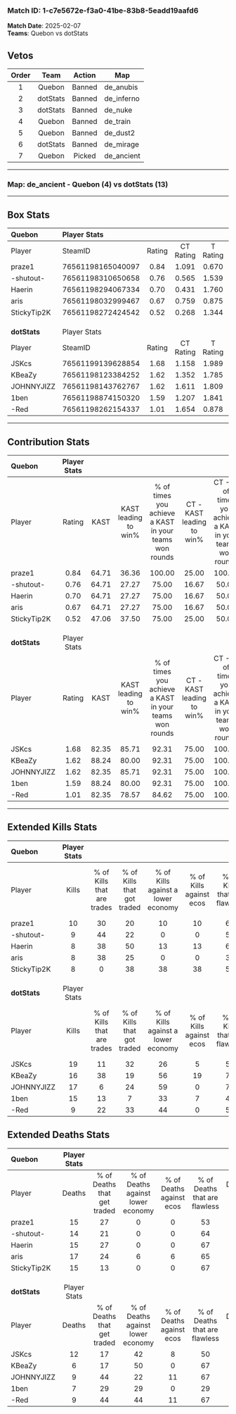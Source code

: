 ### Match ID: 1-c7e5672e-f3a0-41be-83b8-5eadd19aafd6  
**Match Date**: 2025-02-07  
**Teams**: Quebon vs dotStats  

## Vetos  

| Order | Team | Action | Map |
| :---: | :--: | :----: | --- |
| 1 | Quebon | Banned | de_anubis |
| 2 | dotStats | Banned | de_inferno |
| 3 | dotStats | Banned | de_nuke |
| 4 | Quebon | Banned | de_train |
| 5 | Quebon | Banned | de_dust2 |
| 6 | dotStats | Banned | de_mirage |
| 7 | Quebon | Picked | de_ancient |

---  

### **Map**: de_ancient - Quebon (4) vs dotStats (13)  
---  

## Box Stats  

| **Quebon**   | Player Stats      |        |           |          |       |       |       |         |        |      |     |
| :- | :- | :-: | :-: | :-: | :-: | :-: | :-: | :-: | :-: | :-: | :-: |
| Player       | SteamID           | Rating | CT Rating | T Rating | KAST  |  ADR  | Kills | Assists | Deaths | K/D  | HS% |
| praze1       | 76561198165040097 |  0.84  |   1.091   |  0.670   | 64.71 | 74.7  |  10   |    5    |   15   | 0.67 | 50  |
| -shutout-    | 76561198310650658 |  0.76  |   0.565   |  1.539   | 64.71 | 61.5  |   9   |    1    |   14   | 0.64 | 33  |
| Haerin       | 76561198294067334 |  0.70  |   0.431   |  1.760   | 64.71 | 65.1  |   8   |    3    |   15   | 0.53 | 75  |
| aris         | 76561198032999467 |  0.67  |   0.759   |  0.875   | 64.71 | 72.2  |   8   |    5    |   17   | 0.47 | 25  |
| StickyTip2K  | 76561198272424542 |  0.52  |   0.268   |  1.344   | 47.06 | 50.8  |   8   |    2    |   15   | 0.53 | 62  |
|              |                   |        |           |          |       |       |       |         |        |      |     |
|              |                   |        |           |          |       |       |       |         |        |      |     |
|              |                   |        |           |          |       |       |       |         |        |      |     |
| **dotStats** | Player Stats      |        |           |          |       |       |       |         |        |      |     |
| Player       | SteamID           | Rating | CT Rating | T Rating | KAST  |  ADR  | Kills | Assists | Deaths | K/D  | HS% |
| JSKcs        | 76561199139628854 |  1.68  |   1.158   |  1.989   | 82.35 | 119.9 |  19   |    7    |   12   | 1.58 | 73  |
| KBeaZy       | 76561198123384252 |  1.62  |   1.352   |  1.785   | 88.24 | 81.7  |  16   |    5    |   6    | 2.67 | 62  |
| JOHNNYJIZZ   | 76561198143762767 |  1.62  |   1.611   |  1.809   | 82.35 | 109.7 |  17   |    4    |   9    | 1.89 | 76  |
| 1ben         | 76561198874150320 |  1.59  |   1.207   |  1.841   | 88.24 | 99.3  |  15   |    4    |   7    | 2.14 | 46  |
| -Red         | 76561198262154337 |  1.01  |   1.654   |  0.878   | 82.35 | 50.1  |   9   |    2    |   9    | 1.00 | 66  |
---  

## Contribution Stats  

| **Quebon**   | Player Stats |       |                      |                                                        |                           |                                                             |                          |                                                            |
| :- | :-: | :-: | :-: | :-: | :-: | :-: | :-: | :-: |
| Player       |    Rating    | KAST  | KAST leading to win% | % of times you achieve a KAST in your teams won rounds | CT - KAST leading to win% | CT - % of times you achieve a KAST in your teams won rounds | T - KAST leading to win% | T - % of times you achieve a KAST in your teams won rounds |
| praze1       |     0.84     | 64.71 |        36.36         |                         100.00                         |           25.00           |                           100.00                            |          66.67           |                           100.00                           |
| -shutout-    |     0.76     | 64.71 |        27.27         |                         75.00                          |           16.67           |                            50.00                            |          40.00           |                           100.00                           |
| Haerin       |     0.70     | 64.71 |        27.27         |                         75.00                          |           16.67           |                            50.00                            |          40.00           |                           100.00                           |
| aris         |     0.67     | 64.71 |        27.27         |                         75.00                          |           16.67           |                            50.00                            |          40.00           |                           100.00                           |
| StickyTip2K  |     0.52     | 47.06 |        37.50         |                         75.00                          |           25.00           |                            50.00                            |          50.00           |                           100.00                           |
|              |              |       |                      |                                                        |                           |                                                             |                          |                                                            |
|              |              |       |                      |                                                        |                           |                                                             |                          |                                                            |
|              |              |       |                      |                                                        |                           |                                                             |                          |                                                            |
| **dotStats** | Player Stats |       |                      |                                                        |                           |                                                             |                          |                                                            |
| Player       |    Rating    | KAST  | KAST leading to win% | % of times you achieve a KAST in your teams won rounds | CT - KAST leading to win% | CT - % of times you achieve a KAST in your teams won rounds | T - KAST leading to win% | T - % of times you achieve a KAST in your teams won rounds |
| JSKcs        |     1.68     | 82.35 |        85.71         |                         92.31                          |           75.00           |                           100.00                            |          90.00           |                           90.00                            |
| KBeaZy       |     1.62     | 88.24 |        80.00         |                         92.31                          |           75.00           |                           100.00                            |          81.82           |                           90.00                            |
| JOHNNYJIZZ   |     1.62     | 82.35 |        85.71         |                         92.31                          |           75.00           |                           100.00                            |          90.00           |                           90.00                            |
| 1ben         |     1.59     | 88.24 |        80.00         |                         92.31                          |           75.00           |                           100.00                            |          81.82           |                           90.00                            |
| -Red         |     1.01     | 82.35 |        78.57         |                         84.62                          |           75.00           |                           100.00                            |          80.00           |                           80.00                            |
---  

## Extended Kills Stats  

| **Quebon**   | Player Stats |                            |                            |                                    |                         |                              |                                 |                                       |                    |           |
| :- | :-: | :-: | :-: | :-: | :-: | :-: | :-: | :-: | :-: | :-: |
| Player       |    Kills     | % of Kills that are trades | % of Kills that got traded | % of Kills against a lower economy | % of Kills against ecos | % of Kills that are flawless | % of Kills that are close duels | % of Kills that are assisted by flash | Pistol Round Kills | AWP Kills |
| praze1       |      10      |             30             |             20             |                 10                 |           10            |              60              |                0                |                   0                   |         0          |     2     |
| -shutout-    |      9       |             44             |             22             |                 0                  |            0            |              56              |                0                |                  11                   |         0          |     2     |
| Haerin       |      8       |             38             |             50             |                 13                 |           13            |              63              |               13                |                  13                   |         0          |     3     |
| aris         |      8       |             38             |             25             |                 0                  |            0            |              38              |                0                |                  13                   |         0          |     0     |
| StickyTip2K  |      8       |             0              |             38             |                 38                 |           38            |              50              |                0                |                   0                   |         0          |     1     |
|              |              |                            |                            |                                    |                         |                              |                                 |                                       |                    |           |
|              |              |                            |                            |                                    |                         |                              |                                 |                                       |                    |           |
|              |              |                            |                            |                                    |                         |                              |                                 |                                       |                    |           |
| **dotStats** | Player Stats |                            |                            |                                    |                         |                              |                                 |                                       |                    |           |
| Player       |    Kills     | % of Kills that are trades | % of Kills that got traded | % of Kills against a lower economy | % of Kills against ecos | % of Kills that are flawless | % of Kills that are close duels | % of Kills that are assisted by flash | Pistol Round Kills | AWP Kills |
| JSKcs        |      19      |             11             |             32             |                 26                 |            5            |              58              |               21                |                   0                   |         0          |     2     |
| KBeaZy       |      16      |             38             |             19             |                 56                 |           19            |              75              |                0                |                   0                   |         2          |     1     |
| JOHNNYJIZZ   |      17      |             6              |             24             |                 59                 |            0            |              76              |               12                |                   0                   |         0          |     3     |
| 1ben         |      15      |             13             |             7              |                 33                 |            7            |              47              |               13                |                   7                   |         0          |     2     |
| -Red         |      9       |             22             |             33             |                 44                 |            0            |              56              |               11                |                   0                   |         0          |     0     |
## Extended Deaths Stats  

| **Quebon**   | Player Stats |                             |                                   |                          |                               |                            |                           |               |
| :- | :-: | :-: | :-: | :-: | :-: | :-: | :-: | :-: |
| Player       |    Deaths    | % of Deaths that get traded | % of Deaths against lower economy | % of Deaths against ecos | % of Deaths that are flawless | % of Deaths that are close | % of Deaths while blinded | Deaths to AWP |
| praze1       |      15      |             27              |                 0                 |            0             |              53               |             20             |             7             |       0       |
| -shutout-    |      14      |             21              |                 0                 |            0             |              64               |             14             |             0             |       0       |
| Haerin       |      15      |             27              |                 0                 |            0             |              67               |             13             |             0             |       0       |
| aris         |      17      |             24              |                 6                 |            6             |              65               |             12             |             0             |       1       |
| StickyTip2K  |      15      |             13              |                 0                 |            0             |              67               |             0              |             0             |       1       |
|              |              |                             |                                   |                          |                               |                            |                           |               |
|              |              |                             |                                   |                          |                               |                            |                           |               |
|              |              |                             |                                   |                          |                               |                            |                           |               |
| **dotStats** | Player Stats |                             |                                   |                          |                               |                            |                           |               |
| Player       |    Deaths    | % of Deaths that get traded | % of Deaths against lower economy | % of Deaths against ecos | % of Deaths that are flawless | % of Deaths that are close | % of Deaths while blinded | Deaths to AWP |
| JSKcs        |      12      |             17              |                42                 |            8             |              50               |             8              |             8             |       0       |
| KBeaZy       |      6       |             17              |                50                 |            0             |              67               |             0              |            17             |       0       |
| JOHNNYJIZZ   |      9       |             44              |                22                 |            11            |              67               |             0              |             0             |       0       |
| 1ben         |      7       |             29              |                29                 |            0             |              29               |             0              |             0             |       0       |
| -Red         |      9       |             44              |                44                 |            11            |              67               |             0              |            11             |       0       |
